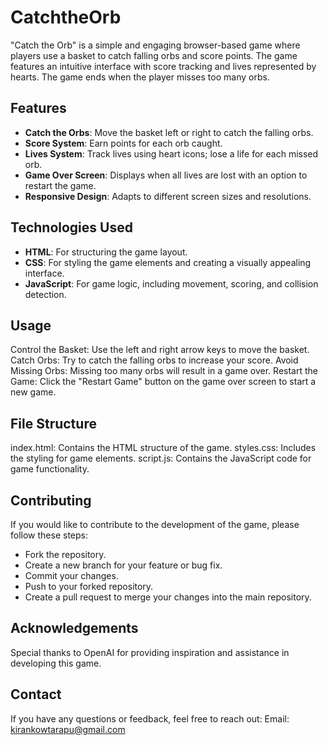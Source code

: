 # CatchtheOrb
"Catch the Orb" is a simple and engaging browser-based game where players use a basket to catch falling orbs and score points. The game features an intuitive interface with score tracking and lives represented by hearts. The game ends when the player misses too many orbs.

## Features
- **Catch the Orbs**: Move the basket left or right to catch the falling orbs.
- **Score System**: Earn points for each orb caught.
- **Lives System**: Track lives using heart icons; lose a life for each missed orb.
- **Game Over Screen**: Displays when all lives are lost with an option to restart the game.
- **Responsive Design**: Adapts to different screen sizes and resolutions.

## Technologies Used
- **HTML**: For structuring the game layout.
- **CSS**: For styling the game elements and creating a visually appealing interface.
- **JavaScript**: For game logic, including movement, scoring, and collision detection.

## Usage
Control the Basket: Use the left and right arrow keys to move the basket.
Catch Orbs: Try to catch the falling orbs to increase your score.
Avoid Missing Orbs: Missing too many orbs will result in a game over.
Restart the Game: Click the "Restart Game" button on the game over screen to start a new game.

## File Structure
index.html: Contains the HTML structure of the game.
styles.css: Includes the styling for game elements.
script.js: Contains the JavaScript code for game functionality.

## Contributing
If you would like to contribute to the development of the game, please follow these steps:
- Fork the repository.
- Create a new branch for your feature or bug fix.
- Commit your changes.
- Push to your forked repository.
- Create a pull request to merge your changes into the main repository.

## Acknowledgements
Special thanks to OpenAI for providing inspiration and assistance in developing this game.

## Contact
If you have any questions or feedback, feel free to reach out:
Email: kirankowtarapu@gmail.com
